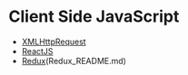 # Client Side JavaScript

* [XMLHttpRequest](xmlhttprequest.js)
* [ReactJS](ReactJS/React_README.md)
* [Redux](Redux)(Redux_README.md)